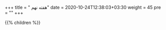 +++
title = " هفته نهم"
date =  2020-10-24T12:38:03+03:30
weight = 45
pre = "<i class='fa fa-graduation-cap graduation_cap' ></i>"
+++

{{% children  %}}